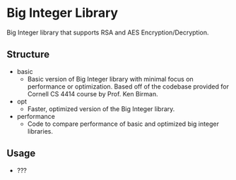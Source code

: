 # Big Integer Library 

Big Integer library that supports RSA and AES Encryption/Decryption.

## Structure 
- basic 
    - Basic version of Big Integer library with minimal focus on performance or optimization. Based off of the codebase provided for Cornell CS 4414 course by Prof. Ken Birman.
- opt
    - Faster, optimized version of the Big Integer library. 
- performance 
    - Code to compare performance of basic and optimized big integer libraries.

## Usage
- ???




